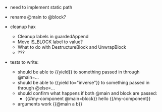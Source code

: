 - need to implement static path
- rename @main to @block?

- cleanup hax
  - Cleanup labels in guardedAppend
  - Move IS_BLOCK label to value?
  - What to do with DestructureBlock and UnwrapBlock
  - ???

- tests to write:
  - should be able to {{yield}} to something passed in through @main=...
  - should be able to {{yield to="inverse"}} to something passed in through @else=...
  - should confirm what happens if both @main and block are passed:
    - {{#my-component @main=block}} hello {{/my-component}}
  - arguments work {{@main a b}}

